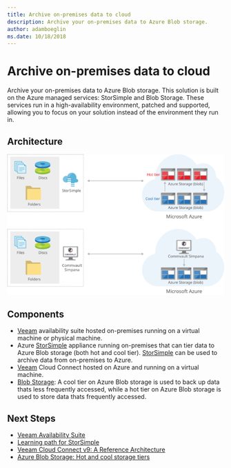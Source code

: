 ```yaml
---
title: Archive on-premises data to cloud
description: Archive your on-premises data to Azure Blob storage.
author: adamboeglin
ms.date: 10/18/2018
---
```

# Archive on-premises data to cloud
Archive your on-premises data to Azure Blob storage.
This solution is built on the Azure managed services: StorSimple and Blob Storage. These services run in a high-availability environment, patched and supported, allowing you to focus on your solution instead of the environment they run in.

## Architecture
<img src="media/backup-archive-on-premises.svg" alt='architecture diagram' />

## Components
* [Veeam](https://www.veeam.com/data-center-availability-suite.html) availability suite hosted on-premises running on a virtual machine or physical machine.
* Azure [StorSimple](http://azure.microsoft.com/services/storsimple/) appliance running on-premises that can tier data to Azure Blob storage (both hot and cool tier). [StorSimple](http://azure.microsoft.com/services/storsimple/) can be used to archive data from on-premises to Azure.
* [Veeam](http://azure.microsoft.com/marketplace/partners/veeam/veeam-cloud-connect-enterprise/) Cloud Connect hosted on Azure and running on a virtual machine.
* [Blob Storage](href="http://azure.microsoft.com/services/storage/blobs/): A cool tier on Azure Blob storage is used to back up data thats less frequently accessed, while a hot tier on Azure Blob storage is used to store data thats frequently accessed.

## Next Steps
* [Veeam Availability Suite](https://www.veeam.com/data-center-availability-suite.html)
* [Learning path for StorSimple](https://docs.microsoft.com/azure/storsimple/)
* [Veeam Cloud Connect v9: A Reference Architecture](https://www.veeam.com/wp-cloud-connect-reference-architecture-v9.html)
* [Azure Blob Storage: Hot and cool storage tiers](https://docs.microsoft.com/api/Redirect/documentation/articles/storage-blob-storage-tiers/)